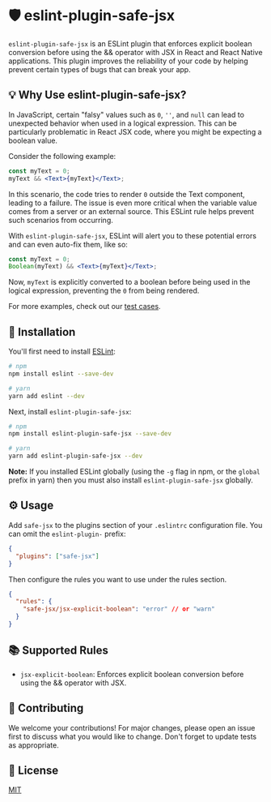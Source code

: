 # 🛡️ eslint-plugin-safe-jsx

`eslint-plugin-safe-jsx` is an ESLint plugin that enforces explicit boolean conversion before using the && operator with JSX in React and React Native applications. This plugin improves the reliability of your code by helping prevent certain types of bugs that can break your app.

## 💡 Why Use eslint-plugin-safe-jsx?

In JavaScript, certain "falsy" values such as `0`, `''`, and `null` can lead to unexpected behavior when used in a logical expression. This can be particularly problematic in React JSX code, where you might be expecting a boolean value.

Consider the following example:

```jsx
const myText = 0;
myText && <Text>{myText}</Text>;
```

In this scenario, the code tries to render `0` outside the Text component, leading to a failure. The issue is even more critical when the variable value comes from a server or an external source. This ESLint rule helps prevent such scenarios from occurring.

With `eslint-plugin-safe-jsx`, ESLint will alert you to these potential errors and can even auto-fix them, like so:

```jsx
const myText = 0;
Boolean(myText) && <Text>{myText}</Text>;
```

Now, `myText` is explicitly converted to a boolean before being used in the logical expression, preventing the `0` from being rendered.

For more examples, check out our [test cases](./src/rules/jsx-explicit-boolean.test.tsx).

## 🚀 Installation

You'll first need to install [ESLint](https://eslint.org/docs/latest/user-guide/getting-started):

```sh
# npm
npm install eslint --save-dev

# yarn
yarn add eslint --dev
```

Next, install `eslint-plugin-safe-jsx`:

```sh
# npm
npm install eslint-plugin-safe-jsx --save-dev

# yarn
yarn add eslint-plugin-safe-jsx --dev
```

**Note:** If you installed ESLint globally (using the `-g` flag in npm, or the `global` prefix in yarn) then you must also install `eslint-plugin-safe-jsx` globally.

## ⚙️ Usage

Add `safe-jsx` to the plugins section of your `.eslintrc` configuration file. You can omit the `eslint-plugin-` prefix:

```json
{
  "plugins": ["safe-jsx"]
}
```

Then configure the rules you want to use under the rules section.

```json
{
  "rules": {
    "safe-jsx/jsx-explicit-boolean": "error" // or "warn"
  }
}
```

## 📚 Supported Rules

- `jsx-explicit-boolean`: Enforces explicit boolean conversion before using the && operator with JSX.

## 🤝 Contributing

We welcome your contributions! For major changes, please open an issue first to discuss what you would like to change. Don't forget to update tests as appropriate.

## 📃 License

[MIT](./LICENSE)
